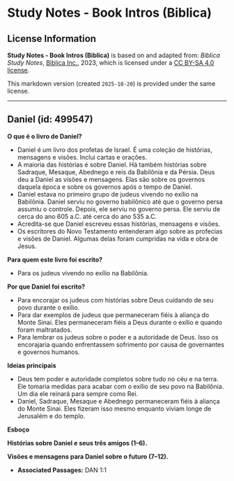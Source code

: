 # Study Notes - Book Intros (Biblica)

## License Information

**Study Notes - Book Intros (Biblica)** is based on and adapted from: _Biblica Study Notes_, [Biblica Inc.](https://www.biblica.com/), 2023, which is licensed under a [CC BY-SA 4.0 license](https://creativecommons.org/licenses/by-sa/4.0/legalcode.en).

This markdown version (created `2025-10-20`) is provided under the same license.



--------------------------------

## Daniel (id: 499547)

**O que é o livro de Daniel?**

* Daniel é um livro dos profetas de Israel. É uma coleção de histórias, mensagens e visões. Inclui cartas e orações.
* A maioria das histórias é sobre Daniel. Há também histórias sobre Sadraque, Mesaque, Abednego e reis da Babilônia e da Pérsia. Deus deu a Daniel as visões e mensagens. Elas são sobre os governos daquela época e sobre os governos após o tempo de Daniel.
* Daniel estava no primeiro grupo de judeus vivendo no exílio na Babilônia. Daniel serviu no governo babilônico até que o governo persa assumiu o controle. Depois, ele serviu no governo persa. Ele serviu de cerca do ano 605 a.C. até cerca do ano 535 a.C.
* Acredita\-se que Daniel escreveu essas histórias, mensagens e visões.
* Os escritores do Novo Testamento entenderam algo sobre as profecias e visões de Daniel. Algumas delas foram cumpridas na vida e obra de Jesus.

**Para quem este livro foi escrito?**

* Para os judeus vivendo no exílio na Babilônia.

**Por que Daniel foi escrito?**

* Para encorajar os judeus com histórias sobre Deus cuidando de seu povo durante o exílio.
* Para dar exemplos de judeus que permaneceram fiéis à aliança do Monte Sinai. Eles permaneceram fiéis a Deus durante o exílio e quando foram maltratados.
* Para lembrar os judeus sobre o poder e a autoridade de Deus. Isso os encorajaria quando enfrentassem sofrimento por causa de governantes e governos humanos.

**Ideias principais**

* Deus tem poder e autoridade completos sobre tudo no céu e na terra. Ele tomaria medidas para acabar com o exílio de seu povo na Babilônia. Um dia ele reinará para sempre como Rei.
* Daniel, Sadraque, Mesaque e Abednego permaneceram fiéis à aliança do Monte Sinai. Eles fizeram isso mesmo enquanto viviam longe de Jerusalém e do templo.

**Esboço**

**Histórias sobre Daniel e seus três amigos (1–6\).**

**Visões e mensagens para Daniel sobre o futuro (7–12\).**

* **Associated Passages:** DAN 1:1

